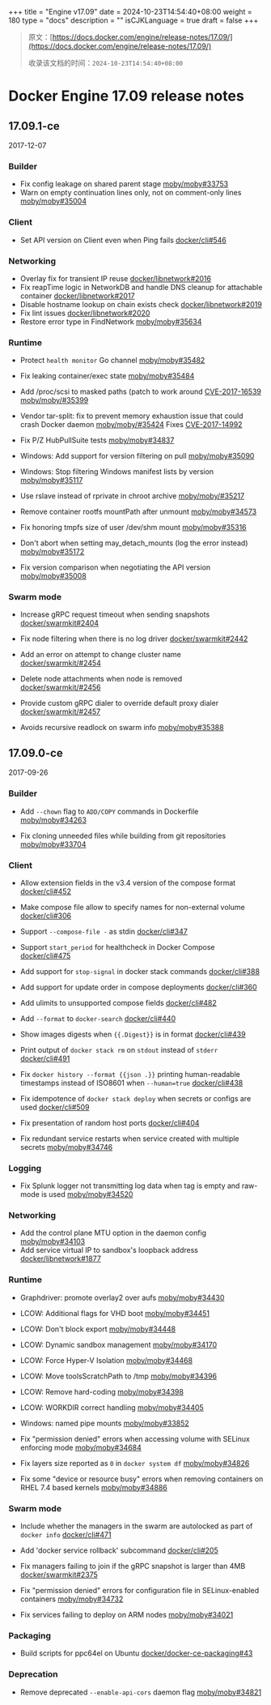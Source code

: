 +++
title = "Engine v17.09"
date = 2024-10-23T14:54:40+08:00
weight = 180
type = "docs"
description = ""
isCJKLanguage = true
draft = false
+++

> 原文：[https://docs.docker.com/engine/release-notes/17.09/](https://docs.docker.com/engine/release-notes/17.09/)
>
> 收录该文档的时间：`2024-10-23T14:54:40+08:00`

# Docker Engine 17.09 release notes

## 17.09.1-ce

2017-12-07

### Builder

- Fix config leakage on shared parent stage [moby/moby#33753](https://github.com/moby/moby/issues/33753)
- Warn on empty continuation lines only, not on comment-only lines [moby/moby#35004](https://github.com/moby/moby/pull/35004)

### Client

- Set API version on Client even when Ping fails [docker/cli#546](https://github.com/docker/cli/pull/546)

### Networking

- Overlay fix for transient IP reuse [docker/libnetwork#2016](https://github.com/docker/libnetwork/pull/2016)
- Fix reapTime logic in NetworkDB and handle DNS cleanup for attachable container [docker/libnetwork#2017](https://github.com/docker/libnetwork/pull/2017)
- Disable hostname lookup on chain exists check [docker/libnetwork#2019](https://github.com/docker/libnetwork/pull/2019)
- Fix lint issues [docker/libnetwork#2020](https://github.com/docker/libnetwork/pull/2020)
- Restore error type in FindNetwork [moby/moby#35634](https://github.com/moby/moby/pull/35634)

### Runtime

- Protect `health monitor` Go channel [moby/moby#35482](https://github.com/moby/moby/pull/35482)
- Fix leaking container/exec state [moby/moby#35484](https://github.com/moby/moby/pull/35484)
- Add /proc/scsi to masked paths (patch to work around [CVE-2017-16539](https://cve.mitre.org/cgi-bin/cvename.cgi?name=CVE-2017-16539) [moby/moby/#35399](https://github.com/moby/moby/pull/35399)
- Vendor tar-split: fix to prevent memory exhaustion issue that could crash Docker daemon [moby/moby/#35424](https://github.com/moby/moby/pull/35424) Fixes [CVE-2017-14992](https://cve.mitre.org/cgi-bin/cvename.cgi?name=CVE-2017-14992)
- Fix P/Z HubPullSuite tests [moby/moby#34837](https://github.com/moby/moby/pull/34837)

- Windows: Add support for version filtering on pull [moby/moby#35090](https://github.com/moby/moby/pull/35090)

- Windows: Stop filtering Windows manifest lists by version [moby/moby#35117](https://github.com/moby/moby/pull/35117)
- Use rslave instead of rprivate in chroot archive [moby/moby/#35217](https://github.com/moby/moby/pull/35217)
- Remove container rootfs mountPath after unmount [moby/moby#34573](https://github.com/moby/moby/pull/34573)
- Fix honoring tmpfs size of user /dev/shm mount [moby/moby#35316](https://github.com/moby/moby/pull/35316)
- Don't abort when setting may_detach_mounts (log the error instead) [moby/moby#35172](https://github.com/moby/moby/pull/35172)
- Fix version comparison when negotiating the API version [moby/moby#35008](https://github.com/moby/moby/pull/35008)

### Swarm mode

- Increase gRPC request timeout when sending snapshots [docker/swarmkit#2404](https://github.com/docker/swarmkit/pull/2404)

- Fix node filtering when there is no log driver [docker/swarmkit#2442](https://github.com/docker/swarmkit/pull/2442)
- Add an error on attempt to change cluster name [docker/swarmkit/#2454](https://github.com/docker/swarmkit/pull/2454)
- Delete node attachments when node is removed [docker/swarmkit/#2456](https://github.com/docker/swarmkit/pull/2456)
- Provide custom gRPC dialer to override default proxy dialer [docker/swarmkit/#2457](https://github.com/docker/swarmkit/pull/2457)
- Avoids recursive readlock on swarm info [moby/moby#35388](https://github.com/moby/moby/pull/35388)

## 17.09.0-ce

2017-09-26

### Builder

- Add `--chown` flag to `ADD/COPY` commands in Dockerfile [moby/moby#34263](https://github.com/moby/moby/pull/34263)

- Fix cloning unneeded files while building from git repositories [moby/moby#33704](https://github.com/moby/moby/pull/33704)

### Client

- Allow extension fields in the v3.4 version of the compose format [docker/cli#452](https://github.com/docker/cli/pull/452)
- Make compose file allow to specify names for non-external volume [docker/cli#306](https://github.com/docker/cli/pull/306)
- Support `--compose-file -` as stdin [docker/cli#347](https://github.com/docker/cli/pull/347)
- Support `start_period` for healthcheck in Docker Compose [docker/cli#475](https://github.com/docker/cli/pull/475)

- Add support for `stop-signal` in docker stack commands [docker/cli#388](https://github.com/docker/cli/pull/388)
- Add support for update order in compose deployments [docker/cli#360](https://github.com/docker/cli/pull/360)
- Add ulimits to unsupported compose fields [docker/cli#482](https://github.com/docker/cli/pull/482)
- Add `--format` to `docker-search` [docker/cli#440](https://github.com/docker/cli/pull/440)

- Show images digests when `{{.Digest}}` is in format [docker/cli#439](https://github.com/docker/cli/pull/439)
- Print output of `docker stack rm` on `stdout` instead of `stderr` [docker/cli#491](https://github.com/docker/cli/pull/491)

- Fix `docker history --format {{json .}}` printing human-readable timestamps instead of ISO8601 when `--human=true` [docker/cli#438](https://github.com/docker/cli/pull/438)
- Fix idempotence of `docker stack deploy` when secrets or configs are used [docker/cli#509](https://github.com/docker/cli/pull/509)
- Fix presentation of random host ports [docker/cli#404](https://github.com/docker/cli/pull/404)
- Fix redundant service restarts when service created with multiple secrets [moby/moby#34746](https://github.com/moby/moby/issues/34746)

### Logging

- Fix Splunk logger not transmitting log data when tag is empty and raw-mode is used [moby/moby#34520](https://github.com/moby/moby/pull/34520)

### Networking

- Add the control plane MTU option in the daemon config [moby/moby#34103](https://github.com/moby/moby/pull/34103)
- Add service virtual IP to sandbox's loopback address [docker/libnetwork#1877](https://github.com/docker/libnetwork/pull/1877)

### Runtime

- Graphdriver: promote overlay2 over aufs [moby/moby#34430](https://github.com/moby/moby/pull/34430)
- LCOW: Additional flags for VHD boot [moby/moby#34451](https://github.com/moby/moby/pull/34451)
- LCOW: Don't block export [moby/moby#34448](https://github.com/moby/moby/pull/34448)
- LCOW: Dynamic sandbox management [moby/moby#34170](https://github.com/moby/moby/pull/34170)
- LCOW: Force Hyper-V Isolation [moby/moby#34468](https://github.com/moby/moby/pull/34468)
- LCOW: Move toolsScratchPath to /tmp [moby/moby#34396](https://github.com/moby/moby/pull/34396)
- LCOW: Remove hard-coding [moby/moby#34398](https://github.com/moby/moby/pull/34398)
- LCOW: WORKDIR correct handling [moby/moby#34405](https://github.com/moby/moby/pull/34405)
- Windows: named pipe mounts [moby/moby#33852](https://github.com/moby/moby/pull/33852)

- Fix "permission denied" errors when accessing volume with SELinux enforcing mode [moby/moby#34684](https://github.com/moby/moby/pull/34684)
- Fix layers size reported as `0` in `docker system df` [moby/moby#34826](https://github.com/moby/moby/pull/34826)
- Fix some "device or resource busy" errors when removing containers on RHEL 7.4 based kernels [moby/moby#34886](https://github.com/moby/moby/pull/34886)

### Swarm mode

- Include whether the managers in the swarm are autolocked as part of `docker info` [docker/cli#471](https://github.com/docker/cli/pull/471)

- Add 'docker service rollback' subcommand [docker/cli#205](https://github.com/docker/cli/pull/205)

- Fix managers failing to join if the gRPC snapshot is larger than 4MB [docker/swarmkit#2375](https://github.com/docker/swarmkit/pull/2375)
- Fix "permission denied" errors for configuration file in SELinux-enabled containers [moby/moby#34732](https://github.com/moby/moby/pull/34732)
- Fix services failing to deploy on ARM nodes [moby/moby#34021](https://github.com/moby/moby/pull/34021)

### Packaging

- Build scripts for ppc64el on Ubuntu [docker/docker-ce-packaging#43](https://github.com/docker/docker-ce-packaging/pull/43)

### Deprecation

- Remove deprecated `--enable-api-cors` daemon flag [moby/moby#34821](https://github.com/moby/moby/pull/34821)
